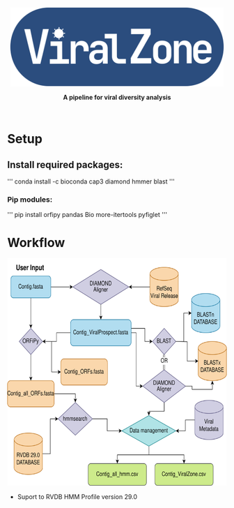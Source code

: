 <br>

<div align="center">

<img src="https://github.com/gabrielvpina/my_images/blob/main/vz_blueBG.png" width="490" height="180">
  
  <p align="center">
    <strong>A pipeline for viral diversity analysis</strong>
  </p>
</div>
<br>

# Setup
## Install required packages:
'''
conda install -c bioconda cap3 diamond hmmer blast
'''
### Pip modules:
'''
pip install orfipy pandas Bio more-itertools pyfiglet
'''
# Workflow
<img src="https://github.com/gabrielvpina/my_images/blob/main/viralzone.png" width="658" height="521">



* Suport to RVDB HMM Profile version 29.0
